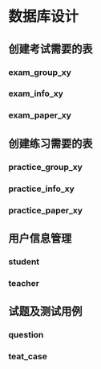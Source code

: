 # 数据库设计
## 创建考试需要的表
### exam_group_xy
### exam_info_xy
### exam_paper_xy

## 创建练习需要的表
### practice_group_xy
### practice_info_xy
### practice_paper_xy

## 用户信息管理
### student
### teacher

## 试题及测试用例
### question
### teat_case
